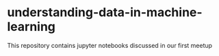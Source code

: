 # understanding-data-in-machine-learning
This repository contains jupyter notebooks discussed in our first meetup
